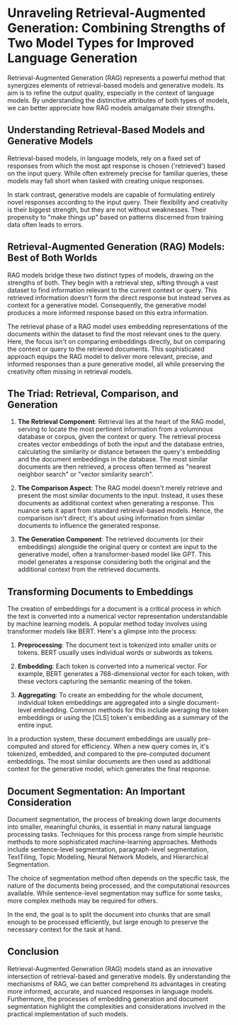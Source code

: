 # Unraveling Retrieval-Augmented Generation: Combining Strengths of Two Model Types for Improved Language Generation

Retrieval-Augmented Generation (RAG) represents a powerful method that synergizes elements of retrieval-based models and generative models. Its aim is to refine the output quality, especially in the context of language models. By understanding the distinctive attributes of both types of models, we can better appreciate how RAG models amalgamate their strengths.

## Understanding Retrieval-Based Models and Generative Models

Retrieval-based models, in language models, rely on a fixed set of responses from which the most apt response is chosen ('retrieved') based on the input query. While often extremely precise for familiar queries, these models may fall short when tasked with creating unique responses.

In stark contrast, generative models are capable of formulating entirely novel responses according to the input query. Their flexibility and creativity is their biggest strength, but they are not without weaknesses. Their propensity to "make things up" based on patterns discerned from training data often leads to errors.

## Retrieval-Augmented Generation (RAG) Models: Best of Both Worlds

RAG models bridge these two distinct types of models, drawing on the strengths of both. They begin with a retrieval step, sifting through a vast dataset to find information relevant to the current context or query. This retrieved information doesn't form the direct response but instead serves as context for a generative model. Consequently, the generative model produces a more informed response based on this extra information.

The retrieval phase of a RAG model uses embedding representations of the documents within the dataset to find the most relevant ones to the query. Here, the focus isn't on comparing embeddings directly, but on comparing the context or query to the retrieved documents. This sophisticated approach equips the RAG model to deliver more relevant, precise, and informed responses than a pure generative model, all while preserving the creativity often missing in retrieval models.

## The Triad: Retrieval, Comparison, and Generation

1. **The Retrieval Component**: Retrieval lies at the heart of the RAG model, serving to locate the most pertinent information from a voluminous database or corpus, given the context or query. The retrieval process creates vector embeddings of both the input and the database entries, calculating the similarity or distance between the query's embedding and the document embeddings in the database. The most similar documents are then retrieved, a process often termed as "nearest neighbor search" or "vector similarity search".

2. **The Comparison Aspect**: The RAG model doesn't merely retrieve and present the most similar documents to the input. Instead, it uses these documents as additional context when generating a response. This nuance sets it apart from standard retrieval-based models. Hence, the comparison isn't direct; it's about using information from similar documents to influence the generated response.

3. **The Generation Component**: The retrieved documents (or their embeddings) alongside the original query or context are input to the generative model, often a transformer-based model like GPT. This model generates a response considering both the original and the additional context from the retrieved documents.

## Transforming Documents to Embeddings

The creation of embeddings for a document is a critical process in which the text is converted into a numerical vector representation understandable by machine learning models. A popular method today involves using transformer models like BERT. Here's a glimpse into the process:

1. **Preprocessing**: The document text is tokenized into smaller units or tokens. BERT usually uses individual words or subwords as tokens.

2. **Embedding**: Each token is converted into a numerical vector. For example, BERT generates a 768-dimensional vector for each token, with these vectors capturing the semantic meaning of the token.

3. **Aggregating**: To create an embedding for the whole document, individual token embeddings are aggregated into a single document-level embedding. Common methods for this include averaging the token embeddings or using the [CLS] token's embedding as a summary of the entire input.

In a production system, these document embeddings are usually pre-computed and stored for efficiency. When a new query comes in, it's tokenized, embedded, and compared to the pre-computed document embeddings. The most similar documents are then used as additional context for the generative model, which generates the final response.

## Document Segmentation: An Important Consideration

Document segmentation, the process of breaking down large documents into smaller, meaningful chunks, is essential in many natural language processing tasks. Techniques for this process range from simple heuristic methods to more sophisticated machine-learning approaches. Methods include sentence-level segmentation, paragraph-level segmentation, TextTiling, Topic Modeling, Neural Network Models, and Hierarchical Segmentation.

The choice of segmentation method often depends on the specific task, the nature of the documents being processed, and the computational resources available. While sentence-level segmentation may suffice for some tasks, more complex methods may be required for others.

In the end, the goal is to split the document into chunks that are small enough to be processed efficiently, but large enough to preserve the necessary context for the task at hand.

## Conclusion

Retrieval-Augmented Generation (RAG) models stand as an innovative intersection of retrieval-based and generative models. By understanding the mechanisms of RAG, we can better comprehend its advantages in creating more informed, accurate, and nuanced responses in language models. Furthermore, the processes of embedding generation and document segmentation highlight the complexities and considerations involved in the practical implementation of such models.
